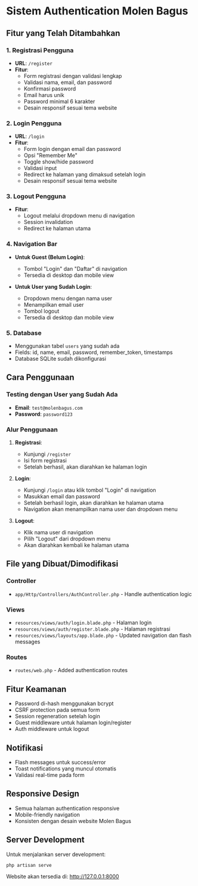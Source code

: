 # Sistem Authentication Molen Bagus

## Fitur yang Telah Ditambahkan

### 1. **Registrasi Pengguna**
- **URL**: `/register`
- **Fitur**:
  - Form registrasi dengan validasi lengkap
  - Validasi nama, email, dan password
  - Konfirmasi password
  - Email harus unik
  - Password minimal 6 karakter
  - Desain responsif sesuai tema website

### 2. **Login Pengguna**
- **URL**: `/login`
- **Fitur**:
  - Form login dengan email dan password
  - Opsi "Remember Me"
  - Toggle show/hide password
  - Validasi input
  - Redirect ke halaman yang dimaksud setelah login
  - Desain responsif sesuai tema website

### 3. **Logout Pengguna**
- **Fitur**:
  - Logout melalui dropdown menu di navigation
  - Session invalidation
  - Redirect ke halaman utama

### 4. **Navigation Bar**
- **Untuk Guest (Belum Login)**:
  - Tombol "Login" dan "Daftar" di navigation
  - Tersedia di desktop dan mobile view

- **Untuk User yang Sudah Login**:
  - Dropdown menu dengan nama user
  - Menampilkan email user
  - Tombol logout
  - Tersedia di desktop dan mobile view

### 5. **Database**
- Menggunakan tabel `users` yang sudah ada
- Fields: id, name, email, password, remember_token, timestamps
- Database SQLite sudah dikonfigurasi

## Cara Penggunaan

### Testing dengan User yang Sudah Ada
- **Email**: `test@molenbagus.com`
- **Password**: `password123`

### Alur Penggunaan
1. **Registrasi**: 
   - Kunjungi `/register`
   - Isi form registrasi
   - Setelah berhasil, akan diarahkan ke halaman login

2. **Login**:
   - Kunjungi `/login` atau klik tombol "Login" di navigation
   - Masukkan email dan password
   - Setelah berhasil login, akan diarahkan ke halaman utama
   - Navigation akan menampilkan nama user dan dropdown menu

3. **Logout**:
   - Klik nama user di navigation
   - Pilih "Logout" dari dropdown menu
   - Akan diarahkan kembali ke halaman utama

## File yang Dibuat/Dimodifikasi

### Controller
- `app/Http/Controllers/AuthController.php` - Handle authentication logic

### Views
- `resources/views/auth/login.blade.php` - Halaman login
- `resources/views/auth/register.blade.php` - Halaman registrasi
- `resources/views/layouts/app.blade.php` - Updated navigation dan flash messages

### Routes
- `routes/web.php` - Added authentication routes

## Fitur Keamanan
- Password di-hash menggunakan bcrypt
- CSRF protection pada semua form
- Session regeneration setelah login
- Guest middleware untuk halaman login/register
- Auth middleware untuk logout

## Notifikasi
- Flash messages untuk success/error
- Toast notifications yang muncul otomatis
- Validasi real-time pada form

## Responsive Design
- Semua halaman authentication responsive
- Mobile-friendly navigation
- Konsisten dengan desain website Molen Bagus

## Server Development
Untuk menjalankan server development:
```bash
php artisan serve
```
Website akan tersedia di: http://127.0.0.1:8000
